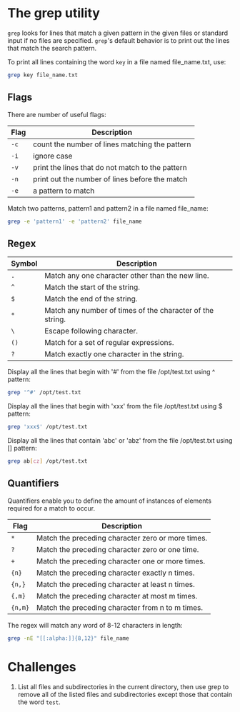 <h1>The grep utility</h1>
<code>grep</code> looks for lines that match a given pattern in the given files or standard input if no files are specified. <code>grep</code>'s default behavior is to print out the lines that match the search pattern.

To print all lines containing the word <code>key</code> in a file named file_name.txt, use:

```bash
grep key file_name.txt
```

<h2>Flags</h2>
There are number of useful flags:

| Flag | Description |
| --- | --- |
| <code>-c</code> | count the number of lines matching the pattern |
| <code>-i</code> | ignore case |
| <code>-v</code> | print the lines that do not match to the pattern |
| <code>-n</code> | print out the number of lines before the match |
| <code>-e</code> | a pattern to match |

Match two patterns, pattern1 and pattern2 in a file named file_name:

```bash
grep -e 'pattern1' -e 'pattern2' file_name
```

<h2>Regex</h2>

| Symbol | Description |
| --- | --- |
| <code>.</code> | Match any one character other than the new line. |
| <code>^</code> | Match the start of the string. |
| <code>$</code> | Match the end of the string. |
| <code>*</code> | Match any number of times of the character of the string. |
| <code>\\</code> | Escape following character. |
| <code>()</code> | Match for a set of regular expressions. |
| <code>?</code> | Match exactly one character in the string. |

Display all the lines that begin with '#' from the file /opt/test.txt using ^ pattern:

```bash
grep '^#' /opt/test.txt
```

Display all the lines that begin with 'xxx' from the file /opt/test.txt using $ pattern:

```bash
grep 'xxx$' /opt/test.txt
```

Display all the lines that contain 'abc' or 'abz' from the file /opt/test.txt using \[\] pattern:

```bash
grep ab[cz] /opt/test.txt
```

<h2>Quantifiers</h2>

Quantifiers enable you to define the amount of instances of elements required for a match to occur.

| Flag | Description |
| --- | --- |
| <code>*</code> | Match the preceding character zero or more times. |
| <code>?</code> | Match the preceding character zero or one time. |
| <code>+</code> | Match the preceding character one or more times. |
| <code>{n}</code> | Match the preceding character exactly n times. |
| <code>{n,}</code> | Match the preceding character at least n times. |
| <code>{,m}</code> | Match the preceding character at most m times. |
| <code>{n,m}</code> | Match the preceding character from n to m times. |

The regex will match any word of 8-12 characters in length:

```bash
grep -nE "[[:alpha:]]{8,12}" file_name
```

<h1>Challenges</h1>

1. List all files and subdirectories in the current directory, then use grep to remove all of the listed files and subdirectories except those that contain the word <code>test</code>. 
